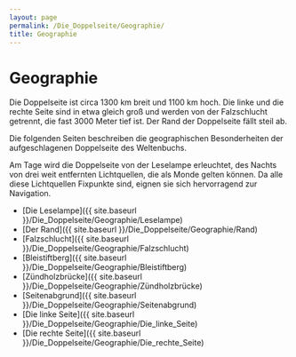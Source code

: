 ```yaml
---
layout: page
permalink: /Die_Doppelseite/Geographie/
title: Geographie
---
```


# Geographie

Die Doppelseite ist circa 1300 km breit und 1100 km hoch. Die linke und die rechte Seite sind in etwa gleich groß und werden von der Falzschlucht getrennt, die fast 3000 Meter tief ist. Der Rand der Doppelseite fällt steil ab.

Die folgenden Seiten beschreiben die geographischen Besonderheiten der aufgeschlagenen Doppelseite des Weltenbuchs.

Am Tage wird die Doppelseite von der Leselampe erleuchtet, des Nachts von drei weit entfernten Lichtquellen, die als Monde gelten können. Da alle diese Lichtquellen Fixpunkte sind, eignen sie sich hervorragend zur Navigation.

- [Die Leselampe]({{ site.baseurl }}/Die_Doppelseite/Geographie/Leselampe)
- [Der Rand]({{ site.baseurl }}/Die_Doppelseite/Geographie/Rand)
- [Falzschlucht]({{ site.baseurl }}/Die_Doppelseite/Geographie/Falzschlucht)
- [Bleistiftberg]({{ site.baseurl }}/Die_Doppelseite/Geographie/Bleistiftberg)
- [Zündholzbrücke]({{ site.baseurl }}/Die_Doppelseite/Geographie/Zündholzbrücke)
- [Seitenabgrund]({{ site.baseurl }}/Die_Doppelseite/Geographie/Seitenabgrund)
- [Die linke Seite]({{ site.baseurl }}/Die_Doppelseite/Geographie/Die_linke_Seite)
- [Die rechte Seite]({{ site.baseurl }}/Die_Doppelseite/Geographie/Die_rechte_Seite)
